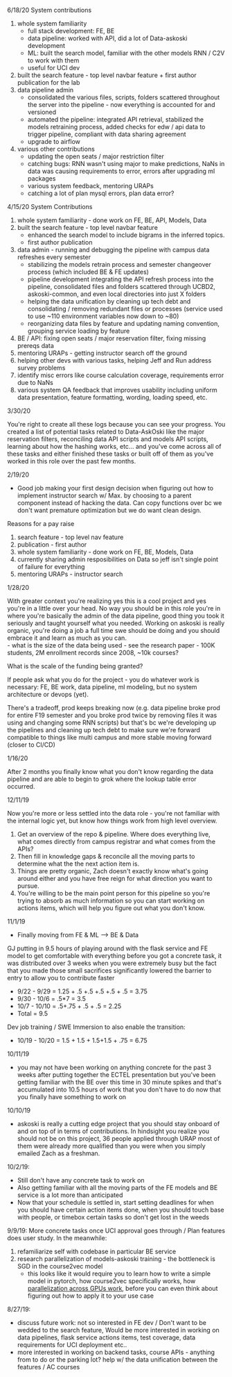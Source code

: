 6/18/20 System contributions

1. whole system familiarity
    - full stack development: FE, BE
    - data pipeline: worked with API, did a lot of Data-askoski development
    - ML: built the search model, familiar with the other models RNN / C2V to work with them
    - useful for UCI dev
1. built the search feature - top level navbar feature + first author publication for the lab
1. data pipeline admin
    - consolidated the various files, scripts, folders scattered throughout the server into the pipeline - now everything is accounted for and versioned
    - automated the pipeline: integrated API retrieval, stabilized the models retraining process, added checks for edw / api data to trigger pipeline, compliant with data sharing agreement
    - upgrade to airflow
1. various other contributions
    - updating the open seats / major restriction filter
    - catching bugs: RNN wasn't using major to make predictions, NaNs in data was causing requirements to error, errors after upgrading ml packages
    - various system feedback, mentoring URAPs
    - catching a lot of plan mysql errors, plan data error?

4/15/20 System Contributions

1. whole system familiarity - done work on FE, BE, API, Models, Data
1. built the search feature - top level navbar feature
    - enhanced the search model to include bigrams in the inferred topics.  
    - first author publication
1. data admin - running and debugging the pipeline with campus data refreshes every semester
    - stabilizing the models retrain process and semester changeover process (which included BE & FE updates)
    - pipeline development integrating the API refresh process into the pipeline, consolidated files and folders scattered through UCBD2, askoski-common, and even local directories into just X folders
    - helping the data unification by cleaning up tech debt and consolidating / removing redundant files or processes (service used to use ~110 environment variables now down to ~80)
    - reorganizing data files by feature and updating naming convention, grouping service loading by feature
1. BE / API: fixing open seats / major reservation filter, fixing missing prereqs data
1. mentoring URAPs - getting instructor search off the ground
1. helping other devs with various tasks, helping Jeff and Run address survey problems
1. identify misc errors like course calculation coverage, requirements error due to NaNs
1. various system QA feedback that improves usability including uniform data presentation, feature formatting, wording, loading speed, etc.

3/30/20

You're right to create all these logs because you can see your progress.  You created a list of potential tasks related to Data-AskOski like the major reservation filters, reconciling data API scripts and models API scripts, learning about how the hashing works, etc... and you've come across all of these tasks and either finished these tasks or built off of them as you've worked in this role over the past few months. 

2/19/20

- Good job making your first design decision when figuring out how to implement instructor search w/ Max. by choosing to a parent component instead of hacking the data.  Can copy functions over bc we don't want premature optimization but we do want clean design.  

Reasons for a pay raise

1. search feature - top level nav feature
1. publication - first author
1. whole system familiarity - done work on FE, BE, Models, Data
1. currently sharing admin resposibilities on Data so jeff isn't single point of failure for everything
1. mentoring URAPs - instructor search

1/28/20

With greater context you're realizing yes this is a cool project and yes you're in a little over your head.  No way you should be in this role you're in where you're basically the admin of the data pipeline, good thing you took it seriously and taught yourself what you needed.  Working on askoski is really organic, you're doing a job a full time swe should be doing and you should embrace it and learn as much as you can.  
    - what is the size of the data being used - see the research paper
    - 100K students, 2M enrollment records since 2008, ~10k courses? 

What is the scale of the funding being granted? 

If people ask what you do for the project - you do whatever work is necessary: FE, BE work, data pipeline, ml modeling, but no system architecture or devops (yet).

There's a tradeoff, prod keeps breaking now (e.g. data pipeline broke prod for entire F19 semester and you broke prod twice by removing files it was using and changing some RNN scripts) but that's bc we're developing up the pipelines and cleaning up tech debt to make sure we're forward compatible to things like multi campus and more stable moving forward (closer to CI/CD)

1/16/20

After 2 months you finally know what you don't know regarding the data pipeline and are able to begin to grok where the lookup table error occurred.

12/11/19

Now you're more or less settled into the data role - you're not familiar with the internal logic yet, but know how things work from high level overview. 

1. Get an overview of the repo & pipeline.  Where does everything live, what comes directly from campus registrar and what comes from the APIs?  
1. Then fill in knowledge gaps & reconcile all the moving parts to determine what the the next action item is.  
1. Things are pretty organic, Zach doesn't exactly know what's going around either and you have free reign for what direction you want to pursue.  
1. You're willing to be the main point person for this pipeline so you're trying to absorb as much information so you can start working on actions items, which will help you figure out what you don't know.  

11/1/19

- Finally moving from FE & ML --> BE & Data

GJ putting in 9.5 hours of playing around with the flask service and FE model to get comfortable with everything before you got a concrete task, it was distributed over 3 weeks when you were extremely busy but the fact that you made those small sacrifices significantly lowered the barrier to entry to allow you to contribute faster

- 9/22 - 9/29 = 1.25 + .5 +.5 +.5 +.5 + .5 = 3.75
- 9/30 - 10/6 = .5*7 = 3.5
- 10/7 - 10/10 = .5+.75 + .5 + .5 = 2.25
- Total = 9.5

Dev job training / SWE Immersion to also enable the transition:

- 10/19 - 10/20 = 1.5 + 1.5 + 1.5+1.5 + .75 = 6.75 

10/11/19

- you may not have been working on anything concrete for the past 3 weeks after putting together the ECTEL presentation but you've been getting familiar with the BE over this time in 30 minute spikes and that's accumulated into 10.5 hours of work that you don't have to do now that you finally have something to work on

10/10/19

- askoski is really a cutting edge project that you should stay onboard of and on top of in terms of contributions.  In hindsight you realize you should not be on this project, 36 people applied through URAP most of them were already more qualified than you were when you simply emailed Zach as a freshman.   

10/2/19:

- Still don't have any concrete task to work on
- Also getting familiar with all the moving parts of the FE models and BE service is a lot more than anticipated
- Now that your schedule is settled in, start setting deadlines for when you should have certain action items done, when you should touch base with people, or timebox certain tasks so don't get lost in the weeds

9/9/19: More concrete tasks once UCI approval goes through / Plan features does user study.  In the meanwhile: 

1. refamiliarize self with codebase in particular BE service
1. research parallelization of models-askoski training - the bottleneck is SGD in the course2vec model
    - this looks like it would require you to learn how to write a simple model in pytorch, how course2vec specifically works, how [parallelization across GPUs work](https://pytorch.org/tutorials/beginner/blitz/data_parallel_tutorial.html), before you can even think about figuring out how to apply it to your use case

8/27/19:

- discuss future work: not so interested in FE dev / Don't want to be wedded to the search feature, Would be more interested in working on data pipelines, flask service actions items, test coverage, data requirements for UCI deployment etc..
- more interested in working on backend tasks, course APIs - anything from to do or the parking lot?   help w/ the data unification between the features / AC courses
